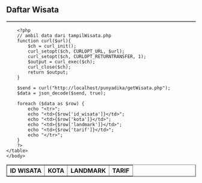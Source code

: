 <html lang="en">
<head>
    <meta charset="UTF-8">
    <meta name="viewport" content="width=device-width, initial-scale=1.0">
    <title>Mengenal Tabel HTML</title>
</head>
<body>
    <table border="1">
       <h2>Daftar Wisata</h2>
    <table border="1" cellspacing="0" cellpadding="5">
        <!-- Header tabel -->
        <tr>
            <th>ID WISATA</th>
            <th>KOTA</th>
            <th>LANDMARK</th>
            <th>TARIF</th>
        </tr>
    

        <?php
        // ambil data dari tampilWisata.php
        function curl($url){
            $ch = curl_init();
            curl_setopt($ch, CURLOPT_URL, $url);
            curl_setopt($ch, CURLOPT_RETURNTRANSFER, 1);
            $output = curl_exec($ch);
            curl_close($ch);
            return $output;
        }

        $send = curl("http://localhost/punyadika/getWisata.php");
        $data = json_decode($send, true);

        foreach ($data as $row) {
            echo "<tr>";
            echo "<td>{$row['id_wisata']}</td>";
            echo "<td>{$row['kota']}</td>";
            echo "<td>{$row['landmark']}</td>";
            echo "<td>{$row['tarif']}</td>";
            echo "</tr>";
        }
        ?>
    </table>
    </body>  
 
